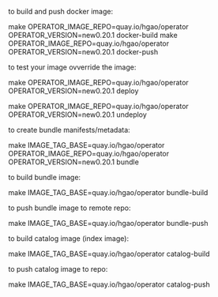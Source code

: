 to build and push docker image:

make OPERATOR_IMAGE_REPO=quay.io/hgao/operator OPERATOR_VERSION=new0.20.1 docker-build
make OPERATOR_IMAGE_REPO=quay.io/hgao/operator OPERATOR_VERSION=new0.20.1 docker-push

to test your image ovverride the image:

make OPERATOR_IMAGE_REPO=quay.io/hgao/operator OPERATOR_VERSION=new0.20.1 deploy

make OPERATOR_IMAGE_REPO=quay.io/hgao/operator OPERATOR_VERSION=new0.20.1 undeploy

to create bundle manifests/metadata:

make IMAGE_TAG_BASE=quay.io/hgao/operator OPERATOR_IMAGE_REPO=quay.io/hgao/operator OPERATOR_VERSION=new0.20.1 bundle

to build bundle image:

make IMAGE_TAG_BASE=quay.io/hgao/operator bundle-build

to push bundle image to remote repo:

make IMAGE_TAG_BASE=quay.io/hgao/operator bundle-push

to build catalog image (index image):

make IMAGE_TAG_BASE=quay.io/hgao/operator catalog-build

to push catalog image to repo:

make IMAGE_TAG_BASE=quay.io/hgao/operator catalog-push

